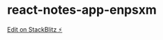 # react-notes-app-enpsxm

[Edit on StackBlitz ⚡️](https://stackblitz.com/edit/react-notes-app-feogjj)